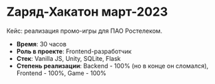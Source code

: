 # Zаряд-Хакатон март-2023
Кейс: реализация промо-игры для ПАО Ростелеком.

* __Время__: 30 часов
* __Роль в проекте__: Frontend-разработчик
* __Стек__: Vanilla JS, Unity, SQLite, Flask
* __Степень реализации__: Backend - 100% (но в конце он сломался), Frontend - 100%, Game - 100%
